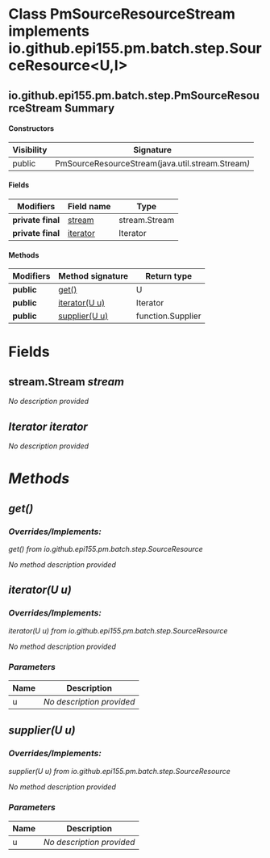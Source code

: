 Class PmSourceResourceStream implements io.github.epi155.pm.batch.step.SourceResource<U,I>
==========================================================================================


io.github.epi155.pm.batch.step.PmSourceResourceStream Summary
-------
#### Constructors
| Visibility | Signature                                          |
| ---------- | -------------------------------------------------- |
| public     | PmSourceResourceStream(java.util.stream.Stream<I>) |
#### Fields
| Modifiers         | Field name                              | Type             |
| ----------------- | --------------------------------------- | ---------------- |
| **private final** | [stream](#javautilstreamstreami-stream) | stream.Stream<I> |
| **private final** | [iterator](#javautiliteratori-iterator) | Iterator<I>      |
#### Methods
| Modifiers  | Method signature              | Return type          |
| ---------- | ----------------------------- | -------------------- |
| **public** | [get()](#get)                 | U                    |
| **public** | [iterator(U u)](#iteratoru-u) | Iterator<I>          |
| **public** | [supplier(U u)](#supplieru-u) | function.Supplier<I> |

Fields
======
stream.Stream<I> stream
---------------------------------
*No description provided*


Iterator<I> iterator
------------------------------
*No description provided*


Methods
=======
get()
-----
### Overrides/Implements:
get() from io.github.epi155.pm.batch.step.SourceResource

*No method description provided*


iterator(U u)
-------------
### Overrides/Implements:
iterator(U u) from io.github.epi155.pm.batch.step.SourceResource

*No method description provided*

### Parameters

| Name | Description               |
| ---- | ------------------------- |
| u    | *No description provided* |

supplier(U u)
-------------
### Overrides/Implements:
supplier(U u) from io.github.epi155.pm.batch.step.SourceResource

*No method description provided*

### Parameters

| Name | Description               |
| ---- | ------------------------- |
| u    | *No description provided* |

